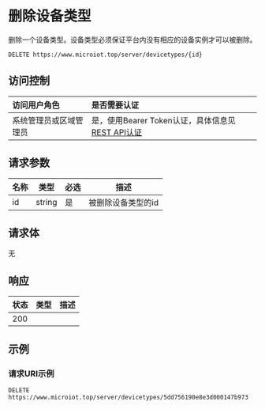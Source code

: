 # 删除设备类型

删除一个设备类型。设备类型必须保证平台内没有相应的设备实例才可以被删除。

``` HTTP
DELETE https://www.microiot.top/server/devicetypes/{id}
```
## 访问控制

| 访问用户角色           | 是否需要认证                                 |
| :--------------------- | :------------------------------------------- |
| 系统管理员或区域管理员 | 是，使用Bearer Token认证，具体信息见[REST API认证](../api.md) |

## 请求参数

| 名称 | 类型   | 必选 | 描述               |
| ---- | ------ | ---- | ------------------ |
| id   | string | 是   | 被删除设备类型的id |

## 请求体

无

## 响应

| 状态 | 类型          | 描述           |
| ---- | ------------- | -------------- |
| 200  |  |  |



## 示例

### 请求URI示例

``` HTTP
DELETE https://www.microiot.top/server/devicetypes/5dd756190e8e3d000147b973
```


